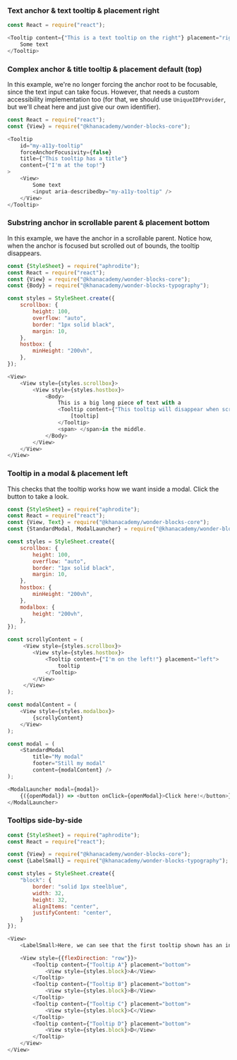 ### Text anchor & text tooltip & placement right

```js
const React = require("react");

<Tooltip content={"This is a text tooltip on the right"} placement="right">
    Some text
</Tooltip>
```

### Complex anchor & title tooltip & placement default (top)

In this example, we're no longer forcing the anchor root to be focusable, since the text input can take focus. However, that needs a custom accessibility implementation too (for that, we should use `UniqueIDProvider`, but we'll cheat here and just give our own identifier).

```js
const React = require("react");
const {View} = require("@khanacademy/wonder-blocks-core");

<Tooltip
    id="my-a11y-tooltip"
    forceAnchorFocusivity={false}
    title={"This tooltip has a title"}
    content={"I'm at the top!"}
>
    <View>
        Some text
        <input aria-describedby="my-a11y-tooltip" />
    </View>
</Tooltip>
```

### Substring anchor in scrollable parent & placement bottom
In this example, we have the anchor in a scrollable parent. Notice how, when the anchor is focused but scrolled out of bounds, the tooltip disappears.

```js
const {StyleSheet} = require("aphrodite");
const React = require("react");
const {View} = require("@khanacademy/wonder-blocks-core");
const {Body} = require("@khanacademy/wonder-blocks-typography");

const styles = StyleSheet.create({
    scrollbox: {
        height: 100,
        overflow: "auto",
        border: "1px solid black",
        margin: 10,
    },
    hostbox: {
        minHeight: "200vh",
    },
});

<View>
    <View style={styles.scrollbox}>
        <View style={styles.hostbox}>
            <Body>
                This is a big long piece of text with a
                <Tooltip content={"This tooltip will disappear when scrolled out of bounds"} placement={"bottom"}>
                    [tooltip]
                </Tooltip>
                <span> </span>in the middle.
            </Body>
        </View>
    </View>
</View>
```

### Tooltip in a modal & placement left
This checks that the tooltip works how we want inside a modal. Click the button to take a look.

```js
const {StyleSheet} = require("aphrodite");
const React = require("react");
const {View, Text} = require("@khanacademy/wonder-blocks-core");
const {StandardModal, ModalLauncher} = require("@khanacademy/wonder-blocks-modal");

const styles = StyleSheet.create({
    scrollbox: {
        height: 100,
        overflow: "auto",
        border: "1px solid black",
        margin: 10,
    },
    hostbox: {
        minHeight: "200vh",
    },
    modalbox: {
        height: "200vh",
    },
});

const scrollyContent = (
     <View style={styles.scrollbox}>
        <View style={styles.hostbox}>
            <Tooltip content={"I'm on the left!"} placement="left">
                tooltip
            </Tooltip>
        </View>
     </View>
);

const modalContent = (
    <View style={styles.modalbox}>
        {scrollyContent}
    </View>
);

const modal = (
    <StandardModal
        title="My modal"
        footer="Still my modal"
        content={modalContent} />
);

<ModalLauncher modal={modal}>
    {({openModal}) => <button onClick={openModal}>Click here!</button>}
</ModalLauncher>
```

### Tooltips side-by-side

```js
const {StyleSheet} = require("aphrodite");
const React = require("react");

const {View} = require("@khanacademy/wonder-blocks-core");
const {LabelSmall} = require("@khanacademy/wonder-blocks-typography");

const styles = StyleSheet.create({
    "block": {
        border: "solid 1px steelblue",
        width: 32,
        height: 32,
        alignItems: "center",
        justifyContent: "center",
    }
});

<View>
    <LabelSmall>Here, we can see that the first tooltip shown has an initial delay before it appears, as does the last tooltip shown, yet when moving between tooltipped items, the transition from one to another is instantaneous.</LabelSmall>

    <View style={{flexDirection: "row"}}>
        <Tooltip content={"Tooltip A"} placement="bottom">
            <View style={styles.block}>A</View>
        </Tooltip>
        <Tooltip content={"Tooltip B"} placement="bottom">
            <View style={styles.block}>B</View>
        </Tooltip>
        <Tooltip content={"Tooltip C"} placement="bottom">
            <View style={styles.block}>C</View>
        </Tooltip>
        <Tooltip content={"Tooltip D"} placement="bottom">
            <View style={styles.block}>D</View>
        </Tooltip>
    </View>
</View>
```
